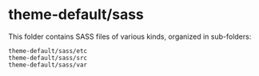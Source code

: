 # theme-default/sass

This folder contains SASS files of various kinds, organized in sub-folders:

    theme-default/sass/etc
    theme-default/sass/src
    theme-default/sass/var
